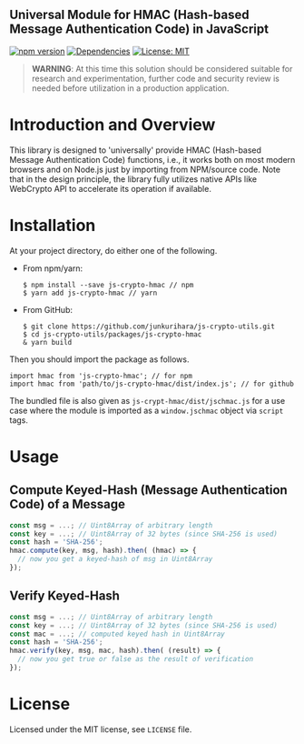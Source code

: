 Universal Module for HMAC (Hash-based Message Authentication Code) in JavaScript
--
[![npm version](https://badge.fury.io/js/js-crypto-hmac.svg)](https://badge.fury.io/js/js-crypto-hmac)
[![Dependencies](https://david-dm.org/junkurihara/jscu.svg?path=packages/js-crypto-hmac)](https://david-dm.org/junkurihara/jscu?path=packages/js-crypto-hmac)
[![License: MIT](https://img.shields.io/badge/License-MIT-yellow.svg)](https://opensource.org/licenses/MIT)

> **WARNING**: At this time this solution should be considered suitable for research and experimentation, further code and security review is needed before utilization in a production application.

# Introduction and Overview

This library is designed to 'universally' provide HMAC (Hash-based Message Authentication Code) functions, i.e., it works both on most modern browsers and on Node.js just by importing from NPM/source code. Note that in the design principle, the library fully utilizes native APIs like WebCrypto API to accelerate its operation if available. 

# Installation

At your project directory, do either one of the following.

- From npm/yarn:
  ```shell
  $ npm install --save js-crypto-hmac // npm
  $ yarn add js-crypto-hmac // yarn
  ```
- From GitHub:
  ```shell
  $ git clone https://github.com/junkurihara/js-crypto-utils.git
  $ cd js-crypto-utils/packages/js-crypto-hmac
  & yarn build
  ```

Then you should import the package as follows.

```shell
import hmac from 'js-crypto-hmac'; // for npm
import hmac from 'path/to/js-crypto-hmac/dist/index.js'; // for github
```

The bundled file is also given as `js-crypt-hmac/dist/jschmac.js` for a use case where the module is imported as a `window.jschmac` object via `script` tags.

  
# Usage

## Compute Keyed-Hash (Message Authentication Code) of a Message

```javascript
const msg = ...; // Uint8Array of arbitrary length
const key = ...; // Uint8Array of 32 bytes (since SHA-256 is used)  
const hash = 'SHA-256';
hmac.compute(key, msg, hash).then( (hmac) => {
  // now you get a keyed-hash of msg in Uint8Array
});
```

## Verify Keyed-Hash

```javascript
const msg = ...; // Uint8Array of arbitrary length
const key = ...; // Uint8Array of 32 bytes (since SHA-256 is used)
const mac = ...; // computed keyed hash in Uint8Array   
const hash = 'SHA-256';
hmac.verify(key, msg, mac, hash).then( (result) => {
  // now you get true or false as the result of verification
});
```

# License

Licensed under the MIT license, see `LICENSE` file.